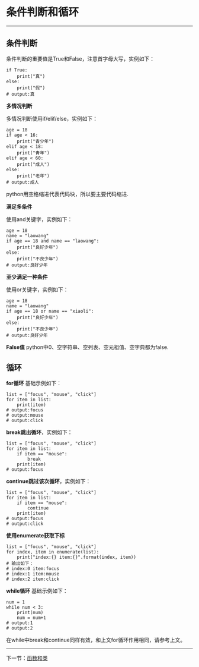# 条件判断和循环 #

----------
## 条件判断 ##
条件判断的重要值是True和False，注意首字母大写，实例如下：
```
if True:
    print("真")
else:
    print("假")
# output:真
```
**多情况判断**

多情况判断使用if/elif/else，实例如下：
```
age = 18
if age < 16:
    print("青少年")
elif age < 18:
    print("青年")
elif age < 60:
    print("成人")
else:
    print("老年")
# output:成人
```
python用空格缩进代表代码块，所以要主要代码缩进.

**满足多条件**

使用and关键字，实例如下：
```
age = 18
name = "laowang"
if age == 18 and name == "laowang":
    print("良好少年")
else:
    print("不良少年")
# output:良好少年
```

**至少满足一种条件**

使用or关键字，实例如下：
```
age = 18
name = "laowang"
if age == 18 or name == "xiaoli":
    print("良好少年")
else:
    print("不良少年")
# output:良好少年
```
**False值**
python中0、空字符串、空列表、空元祖值、空字典都为false.

## 循环 ##
**for循环**
基础示例如下：
```
list = ["focus", "mouse", "click"]
for item in list:
    print(item)
# output:focus
# output:mouse
# output:click
```
**break跳出循环**，实例如下：
```
list = ["focus", "mouse", "click"]
for item in list:
    if item == "mouse":
        break
    print(item)
# output:focus
```
**continue跳过该次循环**，实例如下：
```
list = ["focus", "mouse", "click"]
for item in list:
    if item == "mouse":
        continue
    print(item)
# output:focus
# output:click
```

**使用enumerate获取下标**
```
list = ["focus", "mouse", "click"]
for index, item in enumerate(list):
    print("index:{} item:{}".format(index, item))
# 输出如下：
# index:0 item:focus
# index:1 item:mouse
# index:2 item:click
```

**while循环**
基础示例如下：
```
num = 1
while num < 3:
    print(num)
    num = num+1
# output:1
# output:2
```
在while中break和continue同样有效，和上文for循环作用相同，请参考上文。




----------

下一节：[函数和类](函数和类.md)